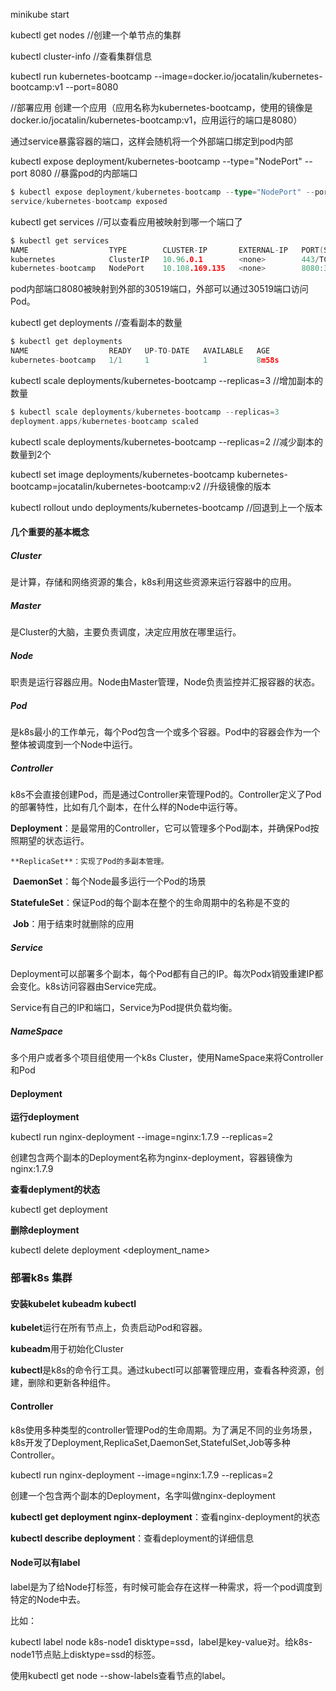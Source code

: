 minikube start



kubectl get nodes //创建一个单节点的集群



kubectl cluster-info  //查看集群信息



kubectl run kubernetes-bootcamp --image=docker.io/jocatalin/kubernetes-bootcamp:v1 --port=8080  

//部署应用 创建一个应用（应用名称为kubernetes-bootcamp，使用的镜像是docker.io/jocatalin/kubernetes-bootcamp:v1，应用运行的端口是8080）



通过service暴露容器的端口，这样会随机将一个外部端口绑定到pod内部

kubectl expose deployment/kubernetes-bootcamp --type="NodePort" --port 8080 //暴露pod的内部端口

```go
$ kubectl expose deployment/kubernetes-bootcamp --type="NodePort" --port 8080
service/kubernetes-bootcamp exposed
```



kubectl get services //可以查看应用被映射到哪一个端口了

```go
$ kubectl get services
NAME                  TYPE        CLUSTER-IP       EXTERNAL-IP   PORT(S)          AGE
kubernetes            ClusterIP   10.96.0.1        <none>        443/TCP          3m41s
kubernetes-bootcamp   NodePort    10.108.169.135   <none>        8080:30519/TCP   68s
```

pod内部端口8080被映射到外部的30519端口，外部可以通过30519端口访问Pod。



kubectl get deployments //查看副本的数量

```go
$ kubectl get deployments
NAME                  READY   UP-TO-DATE   AVAILABLE   AGE
kubernetes-bootcamp   1/1     1            1           8m58s
```



kubectl scale deployments/kubernetes-bootcamp --replicas=3 //增加副本的数量

```go
$ kubectl scale deployments/kubernetes-bootcamp --replicas=3
deployment.apps/kubernetes-bootcamp scaled
```



kubectl scale deployments/kubernetes-bootcamp --replicas=2 //减少副本的数量到2个



kubectl set image deployments/kubernetes-bootcamp kubernetes-bootcamp=jocatalin/kubernetes-bootcamp:v2 //升级镜像的版本



kubectl  rollout undo deployments/kubernetes-bootcamp //回退到上一个版本



#### 几个重要的基本概念

##### Cluster

是计算，存储和网络资源的集合，k8s利用这些资源来运行容器中的应用。

##### Master

是Cluster的大脑，主要负责调度，决定应用放在哪里运行。

##### Node

职责是运行容器应用。Node由Master管理，Node负责监控并汇报容器的状态。

##### Pod

是k8s最小的工作单元，每个Pod包含一个或多个容器。Pod中的容器会作为一个整体被调度到一个Node中运行。

##### Controller

k8s不会直接创建Pod，而是通过Controller来管理Pod的。Controller定义了Pod的部署特性，比如有几个副本，在什么样的Node中运行等。

**Deployment**：是最常用的Controller，它可以管理多个Pod副本，并确保Pod按照期望的状态运行。

 	**ReplicaSet**：实现了Pod的多副本管理。

​	 **DaemonSet**：每个Node最多运行一个Pod的场景

​	 **StatefuleSet**：保证Pod的每个副本在整个的生命周期中的名称是不变的

​	 **Job**：用于结束时就删除的应用

##### Service

Deployment可以部署多个副本，每个Pod都有自己的IP。每次Podx销毁重建IP都会变化。k8s访问容器由Service完成。

Service有自己的IP和端口，Service为Pod提供负载均衡。

##### NameSpace

多个用户或者多个项目组使用一个k8s Cluster，使用NameSpace来将Controller和Pod



#### Deployment

**运行deployment**

kubectl run nginx-deployment --image=nginx:1.7.9 --replicas=2 

创建包含两个副本的Deployment名称为nginx-deployment，容器镜像为nginx:1.7.9

**查看deplyment的状态**

kubectl get deployment

**删除deployment**

kubectl delete deployment <deployment_name>



### 部署k8s 集群

#### 安装kubelet  kubeadm kubectl 

**kubelet**运行在所有节点上，负责启动Pod和容器。

**kubeadm**用于初始化Cluster

**kubectl**是k8s的命令行工具。通过kubectl可以部署管理应用，查看各种资源，创建，删除和更新各种组件。



#### Controller

k8s使用多种类型的controller管理Pod的生命周期。为了满足不同的业务场景，k8s开发了Deployment,ReplicaSet,DaemonSet,StatefulSet,Job等多种Controller。

kubectl run nginx-deployment --image=nginx:1.7.9 --replicas=2

创建一个包含两个副本的Deployment，名字叫做nginx-deployment

**kubectl get deployment nginx-deployment**：查看nginx-deployment的状态

**kubectl describe deployment**：查看deployment的详细信息





#### Node可以有label

label是为了给Node打标签，有时候可能会存在这样一种需求，将一个pod调度到特定的Node中去。

比如：

kubectl label node k8s-node1 disktype=ssd，label是key-value对。给k8s-node1节点贴上disktype=ssd的标签。



使用kubectl get node --show-labels查看节点的label。

